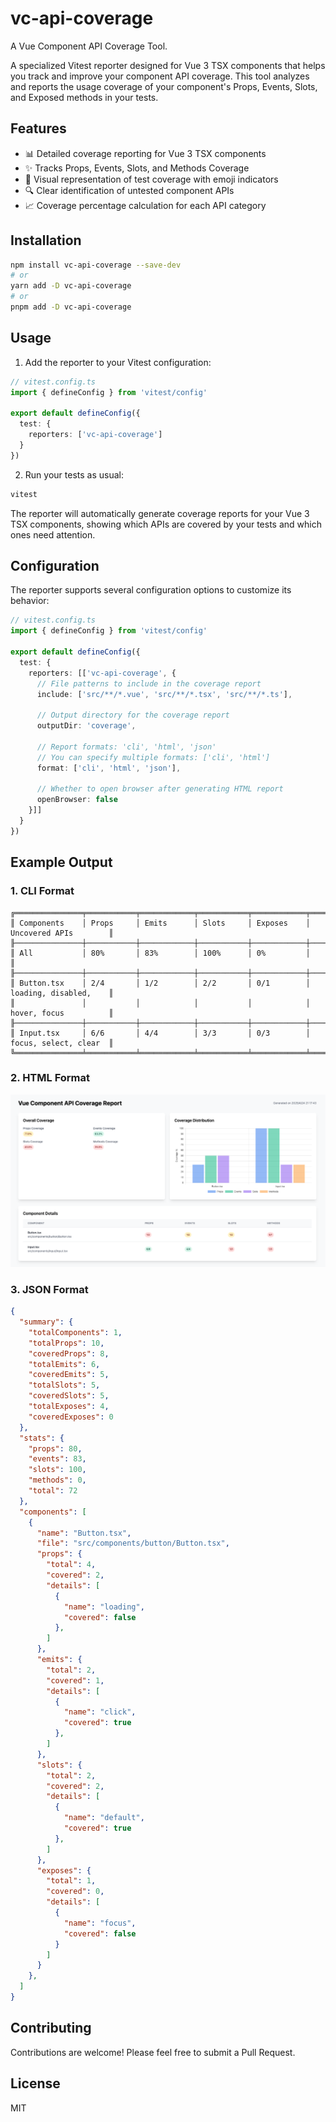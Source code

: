 # vc-api-coverage
A Vue Component API Coverage Tool.

A specialized Vitest reporter designed for Vue 3 TSX components that helps you track and improve your component API coverage. This tool analyzes and reports the usage coverage of your component's Props, Events, Slots, and Exposed methods in your tests.

## Features

- 📊 Detailed coverage reporting for Vue 3 TSX components
- ✨ Tracks Props, Events, Slots, and Methods Coverage
- 🎯 Visual representation of test coverage with emoji indicators
- 🔍 Clear identification of untested component APIs
- 📈 Coverage percentage calculation for each API category

## Installation

```bash
npm install vc-api-coverage --save-dev
# or
yarn add -D vc-api-coverage
# or
pnpm add -D vc-api-coverage
```

## Usage

1. Add the reporter to your Vitest configuration:

```ts
// vitest.config.ts
import { defineConfig } from 'vitest/config'

export default defineConfig({
  test: {
    reporters: ['vc-api-coverage']
  }
})
```

2. Run your tests as usual:

```bash
vitest
```

The reporter will automatically generate coverage reports for your Vue 3 TSX components, showing which APIs are covered by your tests and which ones need attention.

## Configuration

The reporter supports several configuration options to customize its behavior:

```ts
// vitest.config.ts
import { defineConfig } from 'vitest/config'

export default defineConfig({
  test: {
    reporters: [['vc-api-coverage', {
      // File patterns to include in the coverage report
      include: ['src/**/*.vue', 'src/**/*.tsx', 'src/**/*.ts'],
      
      // Output directory for the coverage report
      outputDir: 'coverage',
      
      // Report formats: 'cli', 'html', 'json'
      // You can specify multiple formats: ['cli', 'html']
      format: ['cli', 'html', 'json'],
      
      // Whether to open browser after generating HTML report
      openBrowser: false
    }]]
  }
})
```

## Example Output

### 1. CLI Format
```
╔═══════════════╤═══════════╤════════════╤═══════════╤════════════╤═══════════════════════╗
║ Components    │ Props     │ Emits      │ Slots     │ Exposes    │ Uncovered APIs        ║
╟───────────────┼───────────┼────────────┼───────────┼────────────┼───────────────────────╢
║ All           │ 80%       │ 83%        │ 100%      │ 0%         │                       ║
╟───────────────┼───────────┼────────────┼───────────┼────────────┼───────────────────────╢
║ Button.tsx    │ 2/4       │ 1/2        │ 2/2       │ 0/1        │ loading, disabled,    ║
║               │           │            │           │            │ hover, focus          ║
╟───────────────┼───────────┼────────────┼───────────┼────────────┼───────────────────────╢
║ Input.tsx     │ 6/6       │ 4/4        │ 3/3       │ 0/3        │ focus, select, clear  ║
╚═══════════════╧═══════════╧════════════╧═══════════╧════════════╧═══════════════════════╝
```

### 2. HTML Format
![](./examples/src/assets/image.png)


### 3. JSON Format
```json
{
  "summary": {
    "totalComponents": 1,
    "totalProps": 10,
    "coveredProps": 8,
    "totalEmits": 6,
    "coveredEmits": 5,
    "totalSlots": 5,
    "coveredSlots": 5,
    "totalExposes": 4,
    "coveredExposes": 0
  },
  "stats": {
    "props": 80,
    "events": 83,
    "slots": 100,
    "methods": 0,
    "total": 72
  },
  "components": [
    {
      "name": "Button.tsx",
      "file": "src/components/button/Button.tsx",
      "props": {
        "total": 4,
        "covered": 2,
        "details": [
          {
            "name": "loading",
            "covered": false
          },
        ]
      },
      "emits": {
        "total": 2,
        "covered": 1,
        "details": [
          {
            "name": "click",
            "covered": true
          },
        ]
      },
      "slots": {
        "total": 2,
        "covered": 2,
        "details": [
          {
            "name": "default",
            "covered": true
          },
        ]
      },
      "exposes": {
        "total": 1,
        "covered": 0,
        "details": [
          {
            "name": "focus",
            "covered": false
          }
        ]
      }
    },
  ]
}
```

## Contributing

Contributions are welcome! Please feel free to submit a Pull Request.

## License

MIT
